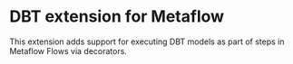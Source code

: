 # DBT extension for Metaflow

This extension adds support for executing DBT models as part of steps in Metaflow Flows via decorators.